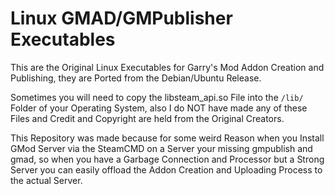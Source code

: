 # Linux GMAD/GMPublisher Executables

This are the Original Linux Executables for Garry's Mod Addon Creation and Publishing, they are Ported from the Debian/Ubuntu Release.

Sometimes you will need to copy the libsteam_api.so File into the ``/lib/`` Folder of your Operating System, also I do NOT have made any of these Files and Credit and Copyright are held from the Original Creators.

This Repository was made because for some weird Reason when you Install GMod Server via the SteamCMD on a Server your missing gmpublish and gmad, so when you have a Garbage Connection and Processor but a Strong Server you can easily offload the Addon Creation and Uploading Process to the actual Server.
